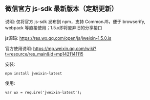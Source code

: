 微信官方 js-sdk 最新版本（定期更新）
----

说明: 仅将官方 js-sdk 发布到 npm，支持 CommonJS，便于 browserify, webpack 等直接使用；1.5.x即将废弃旧的分享接口

js源码: https://res.wx.qq.com/open/js/jweixin-1.5.0.js

官方使用说明: https://mp.weixin.qq.com/wiki?t=resource/res_main&id=mp1421141115

安装:
    
    npm install jweixin-latest
    
使用:
    
    var wx = require('jweixin-latest');
